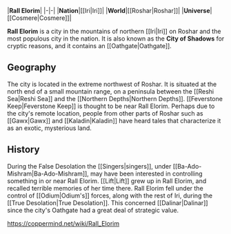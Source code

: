 |**Rall Elorim**|
|-|-|
|**Nation**|[[Iri\|Iri]]|
|**World**|[[Roshar\|Roshar]]|
|**Universe**|[[Cosmere\|Cosmere]]|

**Rall Elorim** is a city in the mountains of northern [[Iri\|Iri]] on Roshar and the most populous city in the nation. It is also known as the **City of Shadows** for cryptic reasons, and it contains an [[Oathgate\|Oathgate]].

## Geography
The city is located in the extreme northwest of Roshar. It is situated at the north end of a small mountain range, on a peninsula between the [[Reshi Sea\|Reshi Sea]] and the [[Northern Depths\|Northern Depths]]. [[Feverstone Keep\|Feverstone Keep]] is thought to be near Rall Elorim.
Perhaps due to the city's remote location, people from other parts of Roshar such as [[Gawx\|Gawx]] and [[Kaladin\|Kaladin]] have heard tales that characterize it as an exotic, mysterious land.

## History
During the False Desolation the [[Singers\|singers]], under [[Ba-Ado-Mishram\|Ba-Ado-Mishram]], may have been interested in controlling something in or near Rall Elorim.
[[Lift\|Lift]] grew up in Rall Elorim, and recalled terrible memories of her time there.
Rall Elorim fell under the control of [[Odium\|Odium's]] forces, along with the rest of Iri, during the [[True Desolation\|True Desolation]]. This concerned [[Dalinar\|Dalinar]] since the city's Oathgate had a great deal of strategic value.



https://coppermind.net/wiki/Rall_Elorim